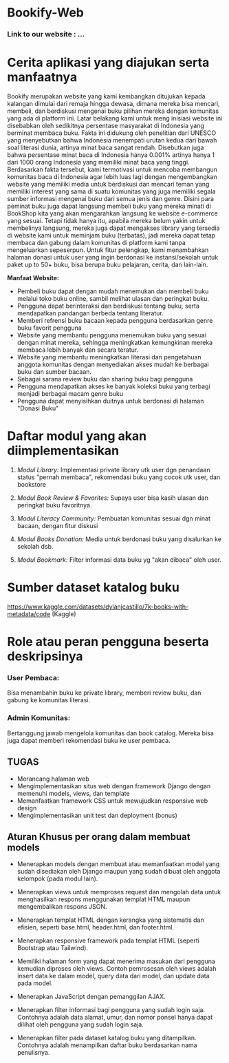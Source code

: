# Bookify-Web

### Link to our website :  ...

# **Cerita aplikasi yang diajukan serta manfaatnya**
Bookify merupakan website yang kami kembangkan ditujukan kepada kalangan dimulai dari remaja hingga dewasa, dimana mereka bisa mencari, membeli, dan berdiskusi mengenai buku pilihan mereka dengan komunitas yang ada di platform ini. Latar belakang kami untuk meng inisiasi website ini disebabkan oleh sedikitnya persentase masyarakat di Indonesia yang berminat membaca buku. Fakta ini didukung oleh penelitian dari UNESCO yang menyebutkan bahwa Indonesia menempati urutan kedua dari bawah soal literasi dunia, artinya minat baca sangat rendah. Disebutkan juga bahwa persentase minat baca di Indonesia hanya 0.001% artinya hanya 1 dari 1000 orang Indonesia yang memiliki minat baca yang tinggi. Berdasarkan fakta tersebut, kami termotivasi untuk mencoba membangun komunitas baca di Indonesia agar lebih luas lagi dengan mengembangkan website yang memiliki media untuk berdiskusi dan mencari teman yang memiliki interest yang sama di suatu komunitas yang juga memiliki segala sumber informasi mengenai buku dari semua jenis dan genre. Disini para peminat buku juga dapat langsung membeli buku yang mereka minati di BookShop kita yang akan mengarahkan langsung ke website e-commerce yang sesuai. Tetapi tidak hanya itu, apabila mereka belum yakin untuk membelinya langsung, mereka juga dapat mengakses library yang tersedia di website kami untuk meminjam buku (terbatas), jadi mereka dapat tetap membaca dan gabung dalam komunitas di platform kami tanpa mengeluarkan sepeserpun. Untuk fitur pelengkap, kami menambahkan halaman donasi untuk user yang ingin berdonasi ke instansi/sekolah untuk paket up to 50+ buku, bisa berupa buku pelajaran, cerita, dan lain-lain.

**Manfaat Website:**
- Pembeli buku dapat dengan mudah menemukan dan membeli buku melalui toko buku online, sambil melihat ulasan dan peringkat buku.
- Pengguna dapat berinteraksi dan berdiskusi tentang buku, serta mendapatkan pandangan berbeda tentang literatur.
- Memberi refrensi buku bacaan kepada pengguna berdasarkan genre buku favorit pengguna
- Website yang membantu pengguna menemukan buku yang sesuai dengan minat mereka, sehingga meningkatkan kemungkinan mereka membaca lebih banyak dan secara teratur.
- Website yang membantu meningkatkan literasi dan pengetahuan anggota komunitas dengan menyediakan akses mudah ke berbagai buku dan sumber bacaan.
- Sebagai sarana review buku dan sharing buku bagi pengguna
- Pengguna mendapatkan akses ke banyak koleksi buku yang terbagi menjadi berbagai macam genre buku
- Pengguna dapat menyisihkan duitnya untuk berdonasi di halaman "Donasi Buku"

# **Daftar modul yang akan diimplementasikan**
1. *Modul Library:*
Implementasi private library utk user dgn penandaan status "pernah membaca", rekomendasi buku yang cocok utk user, dan bookstore

2. *Modul Book Review & Favorites:*
Supaya user bisa kasih ulasan dan peringkat buku favoritnya.

3. *Modul Literacy Community:*
Pembuatan komunitas sesuai dgn minat bacaan, dengan fitur diskusi

4. *Modul Books Donation:*
Media untuk berdonasi buku yang disalurkan ke sekolah dsb.

5. *Modul Bookmark:*
Filter informasi data buku yg "akan dibaca" oleh user.

# **Sumber dataset katalog buku**
https://www.kaggle.com/datasets/dylanjcastillo/7k-books-with-metadata/code (Kaggle)

# **Role atau peran pengguna beserta deskripsinya**

### User Pembaca:
Bisa menambahin buku ke private library, memberi review buku, dan gabung ke komunitas literasi. 

### Admin Komunitas:
Bertanggung jawab mengelola komunitas dan book catalog. Mereka bisa juga dapat memberi rekomendasi buku ke user pembaca.

## TUGAS
- Merancang halaman web
- Mengimplementasikan situs web dengan framework Django dengan memenuhi models, views, dan template
- Memanfaatkan framework CSS untuk mewujudkan responsive web design
- Mengimplementasikan unit test dan deployment (bonus)

## Aturan Khusus per orang dalam membuat models
- Menerapkan models dengan membuat atau memanfaatkan model yang sudah disediakan oleh Django maupun yang sudah dibuat oleh anggota kelompok (pada modul lain).

- Menerapkan views untuk memproses request dan mengolah data untuk menghasilkan respons menggunakan templat HTML maupun mengembalikan respons JSON.

- Menerapkan templat HTML dengan kerangka yang sistematis dan efisien, seperti base.html, header.html, dan footer.html.

- Menerapkan responsive framework pada templat HTML (seperti Bootstrap atau Tailwind).

- Memiliki halaman form yang dapat menerima masukan dari pengguna kemudian diproses oleh views. Contoh pemrosesan oleh views adalah insert data ke dalam model, query data dari model, dan update data pada model.

- Menerapkan JavaScript dengan pemanggilan AJAX.

- Menerapkan filter informasi bagi pengguna yang sudah login saja. Contohnya adalah data alamat, umur, dan nomor ponsel hanya dapat dilihat oleh pengguna yang sudah login saja.

- Menerapkan filter pada dataset katalog buku yang ditampilkan. Contohnya adalah menampilkan daftar buku berdasarkan nama penulisnya.